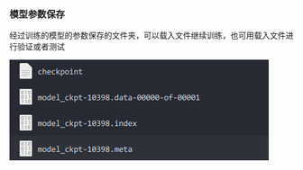 ### 模型参数保存

经过训练的模型的参数保存的文件夹，可以载入文件继续训练，也可用载入文件进行验证或者测试

![1553064963117](../../0_image/1553064963117.png)